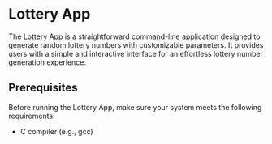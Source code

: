 # Lottery App

The Lottery App is a straightforward command-line application designed to generate random lottery numbers with customizable parameters. It provides users with a simple and interactive interface for an effortless lottery number generation experience.

## Prerequisites

Before running the Lottery App, make sure your system meets the following requirements:

- C compiler (e.g., gcc)

